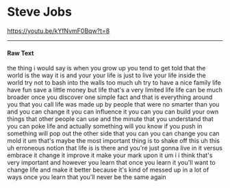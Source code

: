 # Steve Jobs

https://youtu.be/kYfNvmF0Bqw?t=8

---

#### Raw Text

the thing i would say is when you grow up you tend to get told that the world is the way it is and your your life is just to live your life inside the world try not to bash into the walls too much uh try to have a nice family life have fun save a little money but life that's a very limited life life can be much broader once you discover one simple fact and that is everything around you that you call life was made up by people that were no smarter than you and you can change it you can influence it you can you can build your own things that other people can use and the minute that you understand that you can poke life and actually something will you know if you push in something will pop out the other side that you can you can change you can mold it um that's maybe the most important thing is to shake off this uh this uh erroneous notion that life is is there and you're just gonna live in it versus embrace it change it improve it make your mark upon it um i i think that's very important and however you learn that once you learn it you'll want to change life and make it better because it's kind of messed up in a lot of ways once you learn that you'll never be the same again

